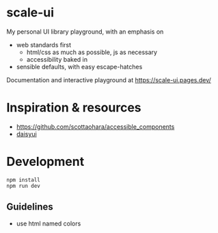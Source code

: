 # scale-ui

My personal UI library playground, with an emphasis on

- web standards first
  - html/css as much as possible, js as necessary
  - accessibility baked in
- sensible defaults, with easy escape-hatches

Documentation and interactive playground at https://scale-ui.pages.dev/

# Inspiration & resources

- https://github.com/scottaohara/accessible_components
- [daisyui](https://daisyui.com/)

# Development

```
npm install
npm run dev
```

## Guidelines

- use html named colors
